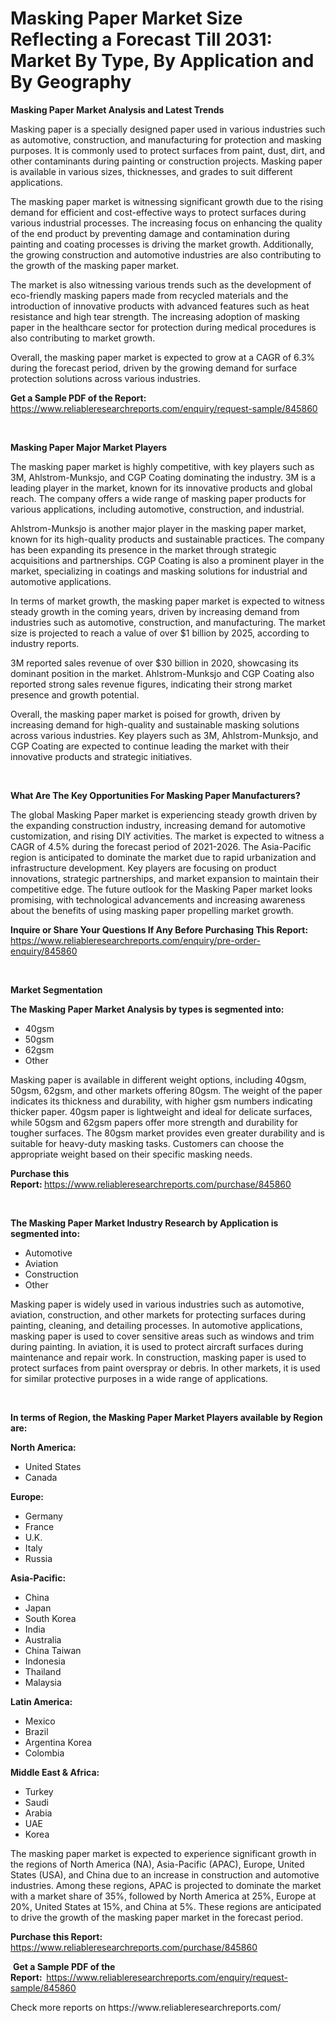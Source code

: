<p><h1>Masking Paper Market Size Reflecting a Forecast Till 2031: Market By Type, By Application and By Geography</h1></p><p><strong>Masking Paper Market Analysis and Latest Trends</strong></p>
<p><p>Masking paper is a specially designed paper used in various industries such as automotive, construction, and manufacturing for protection and masking purposes. It is commonly used to protect surfaces from paint, dust, dirt, and other contaminants during painting or construction projects. Masking paper is available in various sizes, thicknesses, and grades to suit different applications.</p><p>The masking paper market is witnessing significant growth due to the rising demand for efficient and cost-effective ways to protect surfaces during various industrial processes. The increasing focus on enhancing the quality of the end product by preventing damage and contamination during painting and coating processes is driving the market growth. Additionally, the growing construction and automotive industries are also contributing to the growth of the masking paper market.</p><p>The market is also witnessing various trends such as the development of eco-friendly masking papers made from recycled materials and the introduction of innovative products with advanced features such as heat resistance and high tear strength. The increasing adoption of masking paper in the healthcare sector for protection during medical procedures is also contributing to market growth.</p><p>Overall, the masking paper market is expected to grow at a CAGR of 6.3% during the forecast period, driven by the growing demand for surface protection solutions across various industries.</p></p>
<p><strong>Get a Sample PDF of the Report:&nbsp;</strong> <a href="https://www.reliableresearchreports.com/enquiry/request-sample/845860">https://www.reliableresearchreports.com/enquiry/request-sample/845860</a></p>
<p>&nbsp;</p>
<p><strong>Masking Paper Major Market Players</strong></p>
<p><p>The masking paper market is highly competitive, with key players such as 3M, Ahlstrom-Munksjo, and CGP Coating dominating the industry. 3M is a leading player in the market, known for its innovative products and global reach. The company offers a wide range of masking paper products for various applications, including automotive, construction, and industrial.</p><p>Ahlstrom-Munksjo is another major player in the masking paper market, known for its high-quality products and sustainable practices. The company has been expanding its presence in the market through strategic acquisitions and partnerships. CGP Coating is also a prominent player in the market, specializing in coatings and masking solutions for industrial and automotive applications.</p><p>In terms of market growth, the masking paper market is expected to witness steady growth in the coming years, driven by increasing demand from industries such as automotive, construction, and manufacturing. The market size is projected to reach a value of over $1 billion by 2025, according to industry reports.</p><p>3M reported sales revenue of over $30 billion in 2020, showcasing its dominant position in the market. Ahlstrom-Munksjo and CGP Coating also reported strong sales revenue figures, indicating their strong market presence and growth potential.</p><p>Overall, the masking paper market is poised for growth, driven by increasing demand for high-quality and sustainable masking solutions across various industries. Key players such as 3M, Ahlstrom-Munksjo, and CGP Coating are expected to continue leading the market with their innovative products and strategic initiatives.</p></p>
<p>&nbsp;</p>
<p><strong>What Are The Key Opportunities For Masking Paper Manufacturers?</strong></p>
<p><p>The global Masking Paper market is experiencing steady growth driven by the expanding construction industry, increasing demand for automotive customization, and rising DIY activities. The market is expected to witness a CAGR of 4.5% during the forecast period of 2021-2026. The Asia-Pacific region is anticipated to dominate the market due to rapid urbanization and infrastructure development. Key players are focusing on product innovations, strategic partnerships, and market expansion to maintain their competitive edge. The future outlook for the Masking Paper market looks promising, with technological advancements and increasing awareness about the benefits of using masking paper propelling market growth.</p></p>
<p><strong>Inquire or Share Your Questions If Any Before Purchasing This Report:</strong> <a href="https://www.reliableresearchreports.com/enquiry/pre-order-enquiry/845860">https://www.reliableresearchreports.com/enquiry/pre-order-enquiry/845860</a></p>
<p>&nbsp;</p>
<p><strong>Market Segmentation</strong></p>
<p><strong>The Masking Paper Market Analysis by types is segmented into:</strong></p>
<p><ul><li>40gsm</li><li>50gsm</li><li>62gsm</li><li>Other</li></ul></p>
<p><p>Masking paper is available in different weight options, including 40gsm, 50gsm, 62gsm, and other markets offering 80gsm. The weight of the paper indicates its thickness and durability, with higher gsm numbers indicating thicker paper. 40gsm paper is lightweight and ideal for delicate surfaces, while 50gsm and 62gsm papers offer more strength and durability for tougher surfaces. The 80gsm market provides even greater durability and is suitable for heavy-duty masking tasks. Customers can choose the appropriate weight based on their specific masking needs.</p></p>
<p><strong>Purchase this Report:&nbsp;</strong><a href="https://www.reliableresearchreports.com/purchase/845860">https://www.reliableresearchreports.com/purchase/845860</a></p>
<p>&nbsp;</p>
<p><strong>The Masking Paper Market Industry Research by Application is segmented into:</strong></p>
<p><ul><li>Automotive</li><li>Aviation</li><li>Construction</li><li>Other</li></ul></p>
<p><p>Masking paper is widely used in various industries such as automotive, aviation, construction, and other markets for protecting surfaces during painting, cleaning, and detailing processes. In automotive applications, masking paper is used to cover sensitive areas such as windows and trim during painting. In aviation, it is used to protect aircraft surfaces during maintenance and repair work. In construction, masking paper is used to protect surfaces from paint overspray or debris. In other markets, it is used for similar protective purposes in a wide range of applications.</p></p>
<p>&nbsp;</p>
<p><strong>In terms of Region, the Masking Paper Market Players available by Region are:</strong></p>
<p>
    <p> <strong> North America: </strong>
        <ul>
            <li>United States</li>
            <li>Canada</li>
        </ul>
        </p> 
    <p> <strong> Europe: </strong>
        <ul>
            <li>Germany</li>
            <li>France</li>
            <li>U.K.</li>
            <li>Italy</li>
            <li>Russia</li>
        </ul>
        </p> 
    <p> <strong> Asia-Pacific: </strong>
        <ul>
            <li>China</li>
            <li>Japan</li>
            <li>South Korea</li>
            <li>India</li>
            <li>Australia</li>
            <li>China Taiwan</li>
            <li>Indonesia</li>
            <li>Thailand</li>
            <li>Malaysia</li>
        </ul>
        </p> 
    <p> <strong> Latin America: </strong>
        <ul>
            <li>Mexico</li>
            <li>Brazil</li>
            <li>Argentina Korea</li>
            <li>Colombia</li>
        </ul>
        </p> 
    <p> <strong> Middle East & Africa: </strong>
        <ul>
            <li>Turkey</li>
            <li>Saudi</li>
            <li>Arabia</li>
            <li>UAE</li>
            <li>Korea</li>
        </ul>
    </p>
    </p>
<p><p>The masking paper market is expected to experience significant growth in the regions of North America (NA), Asia-Pacific (APAC), Europe, United States (USA), and China due to an increase in construction and automotive industries. Among these regions, APAC is projected to dominate the market with a market share of 35%, followed by North America at 25%, Europe at 20%, United States at 15%, and China at 5%. These regions are anticipated to drive the growth of the masking paper market in the forecast period.</p></p>
<p><strong>Purchase this Report: </strong><a href="https://www.reliableresearchreports.com/purchase/845860">https://www.reliableresearchreports.com/purchase/845860</a></p>
<p>&nbsp;<strong>Get a Sample PDF of the Report:&nbsp;&nbsp;</strong><a href="https://www.reliableresearchreports.com/enquiry/request-sample/845860">https://www.reliableresearchreports.com/enquiry/request-sample/845860</a></p>
<p><strong></strong></p>
<p>Check more reports on https://www.reliableresearchreports.com/</p>